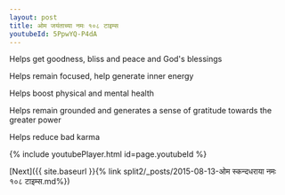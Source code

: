 ```yaml
---
layout: post
title: ओम जयंताच्या नमः १०८ टाइम्स
youtubeId: 5PpwYQ-P4dA
---
```

 
 
Helps get goodness, bliss and peace and God's blessings
 
Helps remain focused, help generate inner energy 
 
Helps boost physical and mental health 
 
Helps remain grounded and generates a sense of gratitude towards the greater power 
 
Helps reduce bad karma
 
 
 
 


{% include youtubePlayer.html id=page.youtubeId %}
 
[Next]({{ site.baseurl }}{% link  split2/_posts/2015-08-13-ओम स्कन्दधराया नमः १०८ टाइम्स.md%})
 
